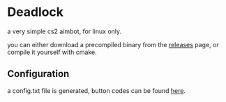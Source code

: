 # Deadlock

a very simple cs2 aimbot, for linux only.

you can either download a precompiled binary from the [releases](https://github.com/avitran0/deadlock) page, or compile it yourself with cmake.

## Configuration

a config.txt file is generated, button codes can be found [here](docs/keycodes.md).
